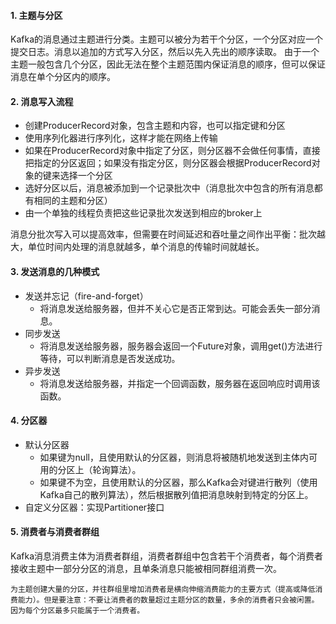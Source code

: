 #### 1. 主题与分区
Kafka的消息通过主题进行分类。主题可以被分为若干个分区，一个分区对应一个提交日志。消息以追加的方式写入分区，然后以先入先出的顺序读取。
由于一个主题一般包含几个分区，因此无法在整个主题范围内保证消息的顺序，但可以保证消息在单个分区内的顺序。

#### 2. 消息写入流程
- 创建ProducerRecord对象，包含主题和内容，也可以指定键和分区
- 使用序列化器进行序列化，这样才能在网络上传输
- 如果在ProducerRecord对象中指定了分区，则分区器不会做任何事情，直接把指定的分区返回；如果没有指定分区，则分区器会根据ProducerRecord对象的键来选择一个分区
- 选好分区以后，消息被添加到一个记录批次中（消息批次中包含的所有消息都有相同的主题和分区）
- 由一个单独的线程负责把这些记录批次发送到相应的broker上

消息分批次写入可以提高效率，但需要在时间延迟和吞吐量之间作出平衡：批次越大，单位时间内处理的消息就越多，单个消息的传输时间就越长。

#### 3. 发送消息的几种模式
- 发送并忘记（fire-and-forget）
    - 将消息发送给服务器，但并不关心它是否正常到达。可能会丢失一部分消息。
- 同步发送
    - 将消息发送给服务器，服务器会返回一个Future对象，调用get()方法进行等待，可以判断消息是否发送成功。
- 异步发送
    - 将消息发送给服务器，并指定一个回调函数，服务器在返回响应时调用该函数。

#### 4. 分区器
- 默认分区器
    - 如果键为null，且使用默认的分区器，则消息将被随机地发送到主体内可用的分区上（轮询算法）。
    - 如果键不为空，且使用默认的分区器，那么Kafka会对键进行散列（使用Kafka自己的散列算法），然后根据散列值把消息映射到特定的分区上。
- 自定义分区器：实现Partitioner接口

#### 5. 消费者与消费者群组
Kafka消息消费主体为消费者群组，消费者群组中包含若干个消费者，每个消费者接收主题中一部分分区的消息，且单条消息只能被相同群组消费一次。

```text
为主题创建大量的分区，并往群组里增加消费者是横向伸缩消费能力的主要方式（提高或降低消费能力）。但是要注意：不要让消费者的数量超过主题分区的数量，多余的消费者只会被闲置。因为每个分区最多只能属于一个消费者。
```


